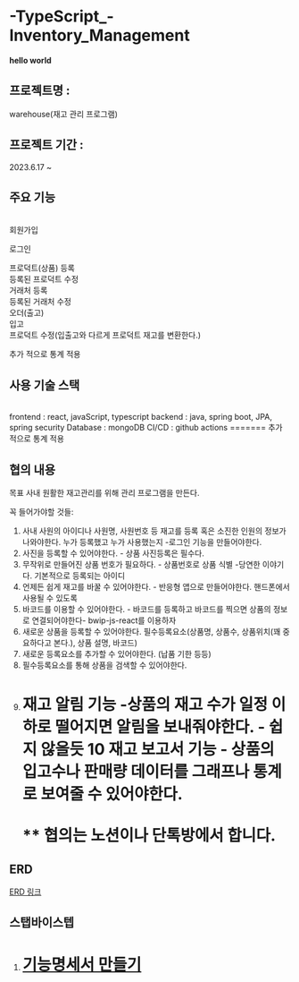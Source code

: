 # -TypeScript\_-Inventory_Management

**hello world**

## 프로젝트명 :

warehouse(재고 관리 프로그램)

## 프로젝트 기간 :

2023.6.17 ~

## 주요 기능

<br>
회원가입

로그인

프로덕트(상품) 등록  
등록된 프로덕트 수정  
거래처 등록  
등록된 거래처 수정  
오더(출고)  
입고  
프로덕트 수정(입출고와 다르게 프로덕트 재고를 변환한다.)

추가 적으로 통계 적용

## 사용 기술 스택

<br>
frontend : react, javaScript, typescript
backend : java, spring boot, JPA, spring security  
Database : mongoDB  
CI/CD : github actions
=======
추가 적으로 통계 적용

## 협의 내용

목표 사내 원활한 재고관리를 위해 관리 프로그램을 만든다.

꼭 들어가야할 것들:

1. 사내 사원의 아이디나 사원명, 사원번호 등 재고를 등록 혹은 소진한 인원의 정보가 나와야한다. 누가 등록했고 누가 사용했는지 -로그인 기능을 만들어야한다.
2. 사진을 등록할 수 있어야한다. - 상품 사진등록은 필수다.
3. 무작위로 만들어진 상품 번호가 필요하다. - 상품번호로 상품 식별 -당연한 이야기다. 기본적으로 등록되는 아이디
4. 언제든 쉽게 재고를 바꿀 수 있어야한다. - 반응형 앱으로 만들어야한다. 핸드폰에서 사용될 수 있도록
5. 바코드를 이용할 수 있어야한다. - 바코드를 등록하고 바코드를 찍으면 상품의 정보로 연결되어야한다- bwip-js-react를 이용하자
6. 새로운 상품을 등록할 수 있어야한다. 필수등록요소(상품명, 상품수, 상품위치(꽤 중요하다고 본다.), 상품 설명, 바코드)
7. 새로운 등록요소를 추가할 수 있어야한다. (납품 기한 등등)
8. 필수등록요소를 통해 상품을 검색할 수 있어야한다.
9. 재고 알림 기능 -상품의 재고 수가 일정 이하로 떨어지면 알림을 보내줘야한다. - 쉽지 않을듯
   10 재고 보고서 기능 - 상품의 입고수나 판매량 데이터를 그래프나 통계로 보여줄 수 있어야한다.
   <br>  
   \*\* 협의는 노션이나 단톡방에서 합니다.
   =======

## ERD

[ERD 링크](https://dbdiagram.io/d/648bf257722eb77494101b6d)

## 스탭바이스텝

1. # [기능명세서 만들기](https://github.com/samdo91/TypeScript_Inventory_Management/blob/master/client/%EA%B8%B0%EB%8A%A5%EB%AA%85%EC%84%B8%EC%84%9C.md)
